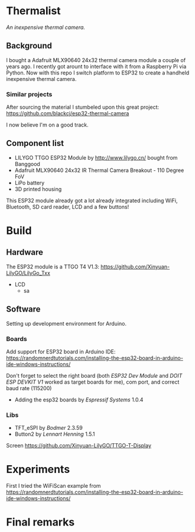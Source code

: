 # Thermalist
*An inexpensive thermal camera.*

## Background
I bought a Adafruit MLX90640 24x32 thermal camera module a couple of years ago. I recently got arount to interface with it from a Raspberry Pi via Python. Now with this repo I switch platform to ESP32 to create a handheld inexpensive thermal camera.  


### Similar projects
After sourcing the material I stumbeled upon this great project: https://github.com/blackcj/esp32-thermal-camera

I now believe I'm on a good track.
## Component list
- LILYGO TTGO ESP32 Module by http://www.lilygo.cn/ bought from Banggood
- Adafruit MLX90640 24x32 IR Thermal Camera Breakout - 110 Degree FoV
- LiPo battery
- 3D printed housing

This ESP32 module already got a lot already integrated including WiFi, Bluetooth, SD card reader, LCD and a few buttons!

# Build

## Hardware

The ESP32 module is a TTGO T4 V1.3: https://github.com/Xinyuan-LilyGO/LilyGo_Txx
- LCD
  -  sa

## Software

Setting up development environment for Arduino.

### Boards
Add support for ESP32 board in Arduino IDE: https://randomnerdtutorials.com/installing-the-esp32-board-in-arduino-ide-windows-instructions/


Don't forget to select the right board (both *ESP32 Dev Module* and *DOIT ESP DEVKIT V1* worked as target boards for me), com port, and correct baud rate (115200) 

- Adding the esp32 boards by *Espressif Systems* 1.0.4  
### Libs
- TFT_eSPI by *Bodmer* 2.3.59
- Button2 by *Lennart Henning* 1.5.1


Screen https://github.com/Xinyuan-LilyGO/TTGO-T-Display

# Experiments

First I tried the WiFiScan example from   https://randomnerdtutorials.com/installing-the-esp32-board-in-arduino-ide-windows-instructions/

# Final remarks